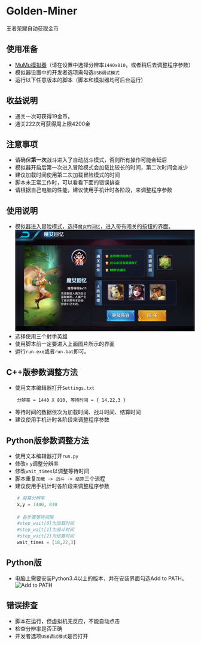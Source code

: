 # Golden-Miner
王者荣耀自动获取金币

## 使用准备
- [MuMu模拟器](http://mumu.163.com/)（请在设置中选择分辨率`1440x810`，或者稍后去调整程序参数）
- 模拟器设置中的开发者选项需勾选`USB调试模式`
- 运行以下任意版本的脚本（脚本和模拟器均可后台运行）

## 收益说明
- 通关一次可获得19金币。
- 通关222次可获得周上限4200金

## 注意事项
- 请确保**第一次**战斗进入了自动战斗模式，否则所有操作可能会延后
- 模拟器开启后第一次进入冒险模式会加载比较长的时间，第二次时间会减少
- 建议加载时间使用第二次加载冒险模式的时间
- 脚本未正常工作时，可以看看下面的错误排查
- 请根据自己电脑的性能，建议使用手机计时各阶段，来调整程序参数

## 使用说明
- 模拟器进入冒险模式，选择`魔女的回忆`，进入带有闯关的按钮的界面。
![pic](https://github.com/Henvy-Mango/Golden-Miner/raw/master/pic.png)
- 选择使用三个射手英雄
- 使用脚本前一定要进入上面图片所示的界面
- 运行`run.exe`或者`run.bat`即可。

## C++版参数调整方法
- 使用文本编辑器打开`Settings.txt`
```
	分辨率 = 1440 X 810, 等待时间 = { 14,22,3 }
```
- 等待时间的数据依次为加载时间、战斗时间、结算时间
- 建议使用手机计时各阶段来调整程序参数

## Python版参数调整方法 
- 使用文本编辑器打开`run.py`
- 修改`x` `y`调整分辨率
- 修改`wait_times`以调整等待时间
- 脚本重复`加载 -> 战斗 -> 结算`三个流程
- 建议使用手机计时各阶段来调整程序参数
```python
	# 屏幕分辨率
	x,y = 1440, 810

	# 各步骤等待间隔
	#step_wait[0]为加载时间
	#step_wait[1]为战斗时间
	#step_wait[2]为结算时间
	wait_times = [18,22,3]
```
## Python版
- 电脑上需要安装Python3.4以上的版本，并在安装界面勾选Add to PATH。
![Add to PATH](https://timgsa.baidu.com/timg?image&quality=80&size=b9999_10000&sec=1546095061&di=cc3e0fa6759cc89f5b96b61d44e8fb8c&imgtype=jpg&er=1&src=http%3A%2F%2Fb.hiphotos.baidu.com%2Fexp%2Fw%3D480%2Fsign%3D94ec2c1128a446237ecaa46aa8237246%2F11385343fbf2b2116addd325c28065380dd78eee.jpg)
## 错误排查
- 脚本在运行，但虚拟机无反应，不能自动点击
- 检查分辨率是否正确
- 开发者选项`USB调试模式`是否打开
